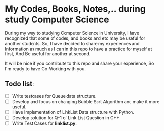 # My Codes, Books, Notes,.. during study Computer Science

During my way to studying Computer Science in University, I have recognized that some of codes, and books and etc may be useful for another students. So, I have decided to share my experiences and Information as much as I can in this repo to have a practice for myself at first, And Be useful for another at second.

It will be nice if you contribute to this repo and share your experience, So I'm ready to have Co-Working with you.

## Todo list:

- [ ] Write testcases for Queue data structure.
- [ ] Develop and focus on changing Bubble Sort Algorithm and make it more useful.
- [ ] Have Implementation of LinkList Data structure with Python.
- [ ] Develop solution for Q-1 of Link List Question in C++
- [ ] Write Test Cases for **linklist.py**.